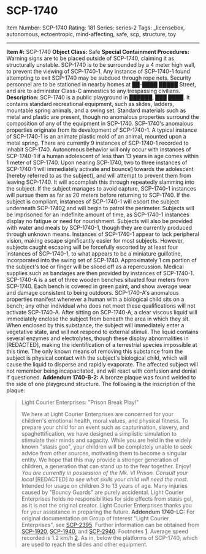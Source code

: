 # SCP-1740
Item Number: SCP-1740
Rating: 181
Series: series-2
Tags: _licensebox, autonomous, ectoentropic, mind-affecting, safe, scp, structure, toy

---

**Item #:** SCP-1740
**Object Class:** Safe
**Special Containment Procedures:** Warning signs are to be placed outside of SCP-1740, claiming it as structurally unstable. SCP-1740 is to be surrounded by a 4 meter high wall, to prevent the viewing of SCP-1740-1. Any instance of SCP-1740-1 found attempting to exit SCP-1740 may be subdued through rope nets. Security personnel are to be stationed in nearby homes at ██-████ █████ Street, and are to administer Class-C amnestics to any trespassing civilians.
**Description:** SCP-1740 is a public playground in ██████, ███ ████. It contains standard recreational equipment, such as slides, ladders, mountable spring animals, and a swing set. Standard materials such as metal and plastic are present, though no anomalous properties surround the composition of any of the equipment in SCP-1740.
SCP-1740's anomalous properties originate from its development of SCP-1740-1. A typical instance of SCP-1740-1 is an animate plastic mold of an animal, mounted upon a metal spring. There are currently 9 instances of SCP-1740-1 recorded to inhabit SCP-1740. Autonomous behavior will only occur with instances of SCP-1740-1 if a human adolescent of less than 13 years in age comes within 1 meter of SCP-1740.
Upon nearing SCP-1740, two to three instances of SCP-1740-1 will immediately activate and bounce[1](javascript:;) towards the adolescent (hereby referred to as the subject), and will attempt to prevent them from leaving SCP-1740. It will accomplish this through repeatedly slamming into the subject. If the subject manages to avoid capture, SCP-1740-1 instances will pursue them as far as 20 meters before returning to SCP-1740. If the subject is compliant, instances of SCP-1740-1 will escort the subject underneath SCP-1740[2](javascript:;) and will begin to patrol the perimeter.
Subjects will be imprisoned for an indefinite amount of time, as SCP-1740-1 instances display no fatigue or need for nourishment. Subjects will also be provided with water and meals by SCP-1740-1, though they are currently produced through unknown means. Instances of SCP-1740-1 appear to lack peripheral vision, making escape significantly easier for most subjects. However, subjects caught escaping will be forcefully escorted by at least four instances of SCP-1740-1, to what appears to be a miniature guillotine, incorporated into the swing set of SCP-1740. Approximately 1 cm portion of the subject's toe or finger will be sliced off as a repercussion. Medical supplies such as bandages are then provided by instances of SCP-1740-1.
SCP-1740-A is a set of three wooden benches situated four meters from SCP-1740. Each bench is covered in green paint, and show average wear and damage consistent to being outdoors. SCP-1740-A's anomalous properties manifest whenever a human with a biological child sits on a bench; any other individual who does not meet these qualifications will not activate SCP-1740-A.
After sitting on SCP-1740-A, a clear viscous liquid will immediately enclose the subject from beneath the area in which they sit. When enclosed by this substance, the subject will immediately enter a vegetative state, and will not respond to external stimuli. The liquid contains several enzymes and electrolytes, though these display abnormalities in [REDACTED], making the identification of a terrestrial species impossible at this time. The only known means of removing this substance from the subject is physical contact with the subject's biological child, which will cause the liquid to disperse and rapidly evaporate. The affected subject will not remember being incapacitated, and will react with confusion and denial if questioned.
**Addendum 1740-B-2:** A bronze plaque was found welded to the side of one playground structure. The following is the inscription of the plaque:
> Light Courier Enterprises: "Prison Break Play!"
>   
>  We here at Light Courier Enterprises are concerned for your children's emotional health, moral values, and physical fitness. To prepare your child for an event such as capturination, slavery, and spaghettification, we have designed a simplistic simulation to stimulate their minds and sagacity. While you are held in the widely known "stasis goo", your children will be completely unable to seek advice from other sources, motivating them to become a singular entity. We hope that this may provide a stronger generation of children, a generation that can stand up to the fear together. Enjoy! 
> _You are currently in possession of the Mk. VI Prison. Consult your local_ [REDACTED] _to see what skills your child will need the most._
> Intended for usage on children 3 to 13 years of age. Many injuries caused by "Bouncy Guards" are purely accidental. Light Courier Enterprises holds no responsibilities for side effects from stasis gel, as it is not the original creator. Light Courier Enterprises thanks you for your assistance in preparing the future.
**Addendum 1740-LC:** For original documentation on Group of Interest "Light Courier Enterprises", see [SCP-2395](/scp-2395). Further information can be obtained from [SCP-1920](/scp-1920), [SCP-1940](/scp-1940), and [SCP-2940](/scp-2940).
Footnotes
[1](javascript:;). Average speed recorded is 1.2 km/h
[2](javascript:;). As in, below the platforms of SCP-1740, which are used to reach the slides and other equipment.